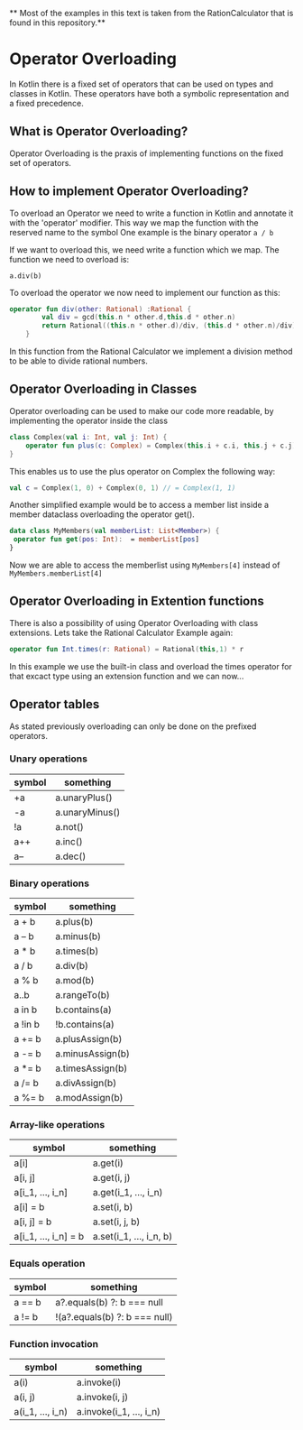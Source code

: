 ** Most of the examples in this text is taken from the RationCalculator that is found in this repository.**

# Operator Overloading

In Kotlin there is a fixed set of operators that can be used on types and classes in Kotlin. These operators have both a symbolic representation and a fixed precedence. 

## What is Operator Overloading?
Operator Overloading is the praxis of implementing functions on the fixed set of operators. 

## How to implement Operator Overloading?

To overload an Operator we need to write a function in Kotlin and annotate it with the 'operator' modifier. This way we map the function with the reserved name to the symbol 
One example is the binary operator `a / b`

If we want to overload this, we need write a function which we map. The function we need to overload is:

`a.div(b)` 

To overload the operator we now need to implement our function as this:

```kotlin
operator fun div(other: Rational) :Rational {
        val div = gcd(this.n * other.d,this.d * other.n)
        return Rational((this.n * other.d)/div, (this.d * other.n)/div)
    }
```
In this function from the Rational Calculator we implement a division method to be able to divide rational numbers.

## Operator Overloading in Classes
Operator overloading can be used to make our code more readable, by implementing the operator inside the class

```kotlin
class Complex(val i: Int, val j: Int) {
    operator fun plus(c: Complex) = Complex(this.i + c.i, this.j + c.j)
}
```
This enables us to use the plus operator on Complex the following way:
```kotlin
val c = Complex(1, 0) + Complex(0, 1) // = Complex(1, 1)
``` 

Another simplified example would be to access a member list inside a member dataclass overloading the operator get().

```kotlin
data class MyMembers(val memberList: List<Member>) {
 operator fun get(pos: Int):  = memberList[pos]
}
```
Now we are able to access the memberlist using `MyMembers[4]` instead of `MyMembers.memberList[4]`

## Operator Overloading in Extention functions
There is also a possibility of using Operator Overloading with class extensions. Lets take the Rational Calculator Example again:

```kotlin
operator fun Int.times(r: Rational) = Rational(this,1) * r
```
In this example we use the built-in class and overload the times operator for that excact type using an extension function and we can now...

## Operator tables
As stated previously overloading can only be done on the prefixed operators.

### Unary operations

| symbol | something |
| --- | --- |
| +a |	a.unaryPlus() |
|-a |	a.unaryMinus() |
!a|	a.not()
a++|	a.inc()
a–|	a.dec()

### Binary operations

| symbol | something |
| --- | --- |
a + b |	a.plus(b)
a – b|	a.minus(b)
a * b|	a.times(b)
a / b|	a.div(b)
a % b|	a.mod(b)
a..b|	a.rangeTo(b)
a in b |	b.contains(a)
a !in b	|!b.contains(a)
a += b|	a.plusAssign(b)
a -= b|	a.minusAssign(b)
a *= b|	a.timesAssign(b)
a /= b|	a.divAssign(b)
a %= b|	a.modAssign(b)

### Array-like operations

| symbol | something |
| --- | --- |
a[i]|	a.get(i)
a[i, j]|	a.get(i, j)
a[i_1, …, i_n]|	a.get(i_1, …, i_n)
a[i] = b|	a.set(i, b)
a[i, j] = b|	a.set(i, j, b)
a[i_1, …, i_n] = b|	a.set(i_1, …, i_n, b)

### Equals operation

| symbol | something |
| --- | --- |
a == b|	a?.equals(b) ?: b === null
a != b|	!(a?.equals(b) ?: b === null)

### Function invocation

| symbol | something |
| --- | --- |
a(i)|	a.invoke(i)
a(i, j)|	a.invoke(i, j)
a(i_1, …, i_n)|	a.invoke(i_1, …, i_n)
